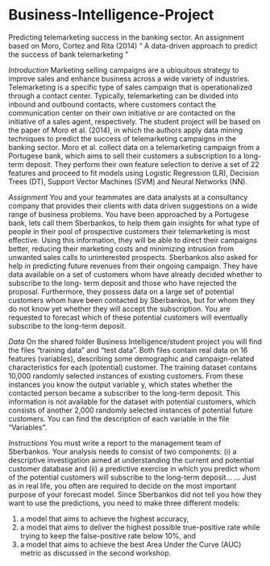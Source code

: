 # Business-Intelligence-Project
Predicting telemarketing success in the banking sector. An assignment based on Moro, Cortez and Rita (2014) “ A data-driven approach to predict the success of bank telemarketing ”

*Introduction*
Marketing selling campaigns are a ubiquitous strategy to improve sales and enhance business across
a wide variety of industries. Telemarketing is a specific type of sales campaign that is operationalized
through a contact center. Typically, telemarketing can be divided into inbound and outbound contacts,
where customers contact the communication center on their own initiative or are contacted on the
initiative of a sales agent, respectively.
The student project will be based on the paper of Moro et al. (2014), in which the authors apply data
mining techniques to predict the success of telemarketing campaigns in the banking sector. Moro et
al. collect data on a telemarketing campaign from a Portugese bank, which aims to sell their customers
a subscription to a long-term deposit. They perform their own feature selection to derive a set of 22
features and proceed to fit models using Logistic Regression (LR), Decision Trees (DT), Support Vector
Machines (SVM) and Neural Networks (NN).

*Assignment*
You and your teammates are data analysts at a consultancy company that provides their clients with
data driven suggestions on a wide range of business problems. You have been approached by a
Portugese bank, lets call them Sberbankos, to help them gain insights for what type of people in their
pool of prospective customers their telemarketing is most effective. Using this information, they will
be able to direct their campaigns better, reducing their marketing costs and minimizing intrusion from
unwanted sales calls to uninterested prospects.
Sberbankos also asked for help in predicting future revenues from their ongoing campaign. They have
data available on a set of customers whom have already decided whether to subscribe to the long-
term deposit and those who have rejected the proposal. Furthermore, they possess data on a large
set of potential customers whom have been contacted by Sberbankos, but for whom they do not know
yet whether they will accept the subscription. You are requested to forecast which of these potential
customers will eventually subscribe to the long-term deposit.

*Data*
On the shared folder Business Intelligence/student project you will find the files “training data” and
“test data”. Both files contain real data on 16 features (variables), describing some demographic and
campaign-related characteristics for each (potential) customer. The training dataset contains 10,000
randomly selected instances of existing customers. From these instances you know the output variable
y, which states whether the contacted person became a subscriber to the long-term deposit. This
information is not available for the dataset with potential customers, which consists of another 2,000
randomly selected instances of potential future customers. You can find the description of each
variable in the file “Variables”.

*Instructions*
You must write a report to the management team of Sberbankos. Your analysis needs to consist of
two components: (i) a descriptive investigation aimed at understanding the current and potential
customer database and (ii) a predictive exercise in which you predict whom of the potential customers
will subscribe to the long-term deposit...
...
Just as in real life, you often are required to decide on the most important purpose of your forecast
model. Since Sberbankos did not tell you how they want to use the predictions, you need to make
three different models:
1. a model that aims to achieve the highest accuracy,
2. a model that aims to deliver the highest possible true-positive rate while trying to keep the
false-positive rate below 10%, and
3. a model that aims to achieve the best Area Under the Curve (AUC) metric as discussed in the
second workshop.
